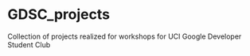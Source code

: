 # GDSC_projects
Collection of projects realized for workshops for UCI Google Developer Student Club
